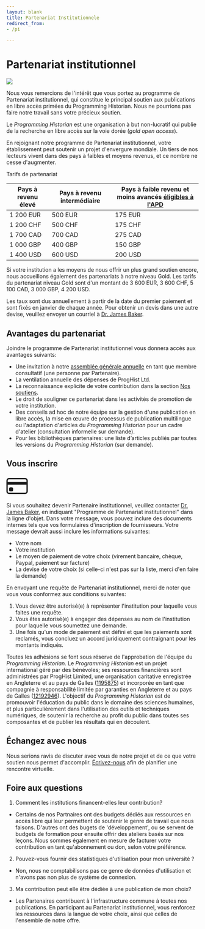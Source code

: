 ```yaml
---
layout: blank
title: Partenariat Institutionnele
redirect_from: 
- /pi

---
```




# Partenariat institutionnel

<img src="{{site.baseurl}}/images/supporters-ipp.png" class="garnish rounded float-left" />

Nous vous remercions de l'intérêt que vous portez au programme de Partenariat institutionnel, qui constitue le principal soutien aux publications en libre accès primées du Programming Historian. Nous ne pourrions pas faire notre travail sans votre précieux soutien.

Le *Programming Historian* est une organisation à but non-lucratif qui publie de la recherche en libre accès sur la voie dorée (*gold open access*).

En rejoignant notre programme de Partenariat institutionnel, votre établissement peut soutenir un projet d'envergure mondiale. Un tiers de nos lecteurs vivent dans des pays à faibles et moyens revenus, et ce nombre ne cesse d'augmenter.

Tarifs de partenariat

| Pays à revenu élevé | Pays à revenu intermédiaire | Pays à faible revenu et moins avancés [éligibles à l'APD](http://www.oecd.org/fr/cad/financementpourledeveloppementdurable/normes-financement-developpement/listecad.htm)  |
|---|---|---|
| 1 200 EUR  | 500 EUR | 175 EUR  |
| 1 200 CHF  | 500 CHF | 175 CHF  |
| 1 700 CAD  | 700 CAD | 275 CAD  | 
| 1 000 GBP  | 400 GBP | 150 GBP  |
| 1 400 USD  | 600 USD | 200 USD  |

Si votre institution a les moyens de nous offrir un plus grand soutien encore, nous accueillons également des partenariats à notre niveau Gold. Les tarifs du partenariat niveau Gold sont d'un montant de 3 600 EUR, 3 600 CHF, 5 100 CAD, 3 000 GBP, 4 200 USD.

Les taux sont dus annuellement à partir de la date du premier paiement et sont fixés en janvier de chaque année. Pour obtenir un devis dans une autre devise, veuillez envoyer un courriel à <a href="mailto:programminghistorian@gmail.com">Dr. James Baker</a>.

## Avantages du partenariat

Joindre le programme de Partenariat institutionnel vous donnera accès aux avantages suivants:

- Une invitation à notre [assemblée générale annuelle](https://beta.companieshouse.gov.uk/company/12192946) en tant que membre consultatif (une personne par Partenaire).
- La ventilation annuelle des dépenses de ProgHist Ltd.
- La reconnaissance explicite de votre contribution dans la section [Nos soutiens](nos-soutiens).
- Le droit de souligner ce partenariat dans les activités de promotion de votre institution.
- Des conseils ad hoc de notre équipe sur la gestion d'une publication en libre accès, la mise en œuvre de processus de publication multilingue ou l'adaptation d'articles du _Programming Historian_ pour un cadre d'atelier (consultation informelle sur demande). 
- Pour les bibliothèques partenaires: une liste d’articles publiés par toutes les versions du _Programming Historian_ (sur demande).


## Vous inscrire

<div class="alert alert-info">
<div class="float-left">
	<svg width="4em" height="4em" viewBox="0 0 16 16" class="bi bi-credit-card" fill="currentColor" xmlns="http://www.w3.org/2000/svg">
  <path fill-rule="evenodd" d="M0 4a2 2 0 0 1 2-2h12a2 2 0 0 1 2 2v8a2 2 0 0 1-2 2H2a2 2 0 0 1-2-2V4zm2-1a1 1 0 0 0-1 1v1h14V4a1 1 0 0 0-1-1H2zm13 4H1v5a1 1 0 0 0 1 1h12a1 1 0 0 0 1-1V7z"/>
  <path d="M2 10a1 1 0 0 1 1-1h1a1 1 0 0 1 1 1v1a1 1 0 0 1-1 1H3a1 1 0 0 1-1-1v-1z"/>
</svg>
</div>

Si vous souhaitez devenir Partenaire institutionnel, veuillez contacter <a href="mailto:programminghistorian@gmail.com">Dr. James Baker</a>, en indiquant "Programme de Partenariat institutionnel" dans la ligne d'objet. Dans votre message, vous pouvez inclure des documents internes tels que vos formulaires d'inscription de fournisseurs. Votre message devrait aussi inclure les informations suivantes:

<ul>
<li>Votre nom</li>
<li>Votre institution</li>
<li>Le moyen de paiement de votre choix (virement bancaire, chèque, Paypal, paiement sur facture)</li>
<li>La devise de votre choix (si celle-ci n'est pas sur la liste, merci d'en faire la demande)</li>
</ul>

</div>

En envoyant une requête de Partenariat institutionnel, merci de noter que vous vous conformez aux conditions suivantes:

1. Vous devez être autorisé(e) à représenter l'institution pour laquelle vous faites une requête.
2. Vous êtes autorisé(e) à engager des dépenses au nom de l'institution pour laquelle vous soumettez une demande.
3. Une fois qu'un mode de paiement est défini et que les paiements sont reclamés, vous concluez un accord juridiquement contraignant pour les montants indiqués.

Toutes les adhésions se font sous réserve de l'approbation de l'équipe du *Programming Historian*. Le *Programming Historian* est un projet international géré par des bénévoles; ses ressources financières sont administrées par ProgHist Limited, une organisation caritative enregistrée en Angleterre et au pays de Galles ([1195875](https://register-of-charities.charitycommission.gov.uk/charity-search/-/charity-details/5181272/charity-overview)) et incorporée en tant que compagnie à responsabilité limitée par garanties en Angleterre et au pays de Galles ([12192946](https://beta.companieshouse.gov.uk/company/12192946)). L'objectif du *Programming Historian* est de promouvoir l'éducation du public dans le domaine des sciences humaines, et plus particulièrement dans l'utilisation des outils et techniques numériques, de soutenir la recherche au profit du public dans toutes ses composantes et de publier les résultats qui en découlent.

## Échangez avec nous

Nous serions ravis de discuter avec vous de notre projet et de ce que votre soutien nous permet d'accomplir. <a href="mailto:programminghistorian@gmail.com">Écrivez-nous</a> afin de planifier une rencontre virtuelle.


## Foire aux questions

1. Comment les institutions financent-elles leur contribution?
 - Certains de nos Partnaires ont des budgets dédiés aux ressources en accès libre qui leur permettent de soutenir le genre de travail que nous faisons. D'autres ont des bugets de 'développement', ou se servent de budgets de formation pour ensuite offrir des ateliers basés sur nos leçons. Nous sommes également en mesure de facturer votre contribution en tant qu'abonnement ou don, selon votre préférence.
2. Pouvez-vous fournir des statistiques d'utilisation pour mon université ?
 - Non, nous ne comptabilisons pas ce genre de données d'utilisation et n'avons pas non plus de système de connexion.
3. Ma contribution peut elle être dédiée à une publication de mon choix?
 - Les Partenaires contribuent à l'infrastructure commune à toutes nos publications. En participant au Partenariat institutionnel, vous renforcez les ressources dans la langue de votre choix, ainsi que celles de l'ensemble de notre offre.
